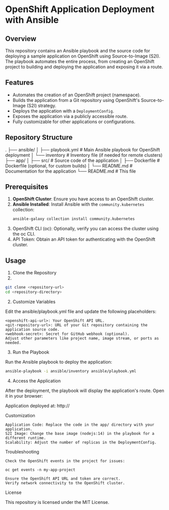 # OpenShift Application Deployment with Ansible

## Overview

This repository contains an Ansible playbook and the source code for deploying a sample application on OpenShift using Source-to-Image (S2I). The playbook automates the entire process, from creating an OpenShift project to building and deploying the application and exposing it via a route.

## Features

- Automates the creation of an OpenShift project (namespace).
- Builds the application from a Git repository using OpenShift's Source-to-Image (S2I) strategy.
- Deploys the application with a `DeploymentConfig`.
- Exposes the application via a publicly accessible route.
- Fully customizable for other applications or configurations.

## Repository Structure

. ├── ansible/ │ ├── playbook.yml # Main Ansible playbook for OpenShift deployment │ └── inventory # Inventory file (if needed for remote clusters) ├── app/ │ ├── src/ # Source code of the application │ ├── Dockerfile # Dockerfile (optional, for custom builds) │ └── README.md # Documentation for the application └── README.md # This file

## Prerequisites

1. **OpenShift Cluster**: Ensure you have access to an OpenShift cluster.
2. **Ansible Installed**: Install Ansible with the `community.kubernetes` collection:
   ```bash
   ansible-galaxy collection install community.kubernetes

3. OpenShift CLI (oc): Optionally, verify you can access the cluster using the oc CLI.
4. API Token: Obtain an API token for authenticating with the OpenShift cluster.

## Usage
1. Clone the Repository
2. 
```bash
git clone <repository-url>
cd <repository-directory>
```
2. Customize Variables

Edit the ansible/playbook.yml file and update the following placeholders:

    <openshift-api-url>: Your OpenShift API URL.
    <git-repository-url>: URL of your Git repository containing the application source code.
    <webhook-secret>: Secret for GitHub webhook (optional).
    Adjust other parameters like project name, image stream, or ports as needed.

3. Run the Playbook

Run the Ansible playbook to deploy the application:
```bash
ansible-playbook -i ansible/inventory ansible/playbook.yml
```
4. Access the Application

After the deployment, the playbook will display the application's route. Open it in your browser:

Application deployed at: http://<your-app-route>

Customization

    Application Code: Replace the code in the app/ directory with your application.
    S2I Image: Change the base image (nodejs:14) in the playbook for a different runtime.
    Scalability: Adjust the number of replicas in the DeploymentConfig.

Troubleshooting

    Check the OpenShift events in the project for issues:

    oc get events -n my-app-project

    Ensure the OpenShift API URL and token are correct.
    Verify network connectivity to the OpenShift cluster.

License

This repository is licensed under the MIT License.
